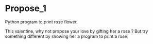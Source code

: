 # Propose_1
Python program to print rose flower.

This valentine, why not propose your love by gifting her a rose ? 
But try something different by showing her a program to print a rose.
